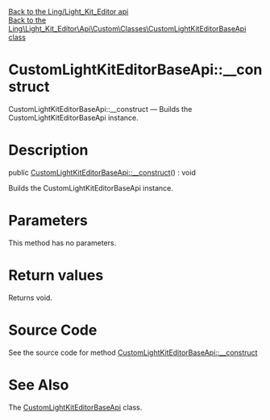 [Back to the Ling/Light_Kit_Editor api](https://github.com/lingtalfi/Light_Kit_Editor/blob/master/doc/api/Ling/Light_Kit_Editor.md)<br>
[Back to the Ling\Light_Kit_Editor\Api\Custom\Classes\CustomLightKitEditorBaseApi class](https://github.com/lingtalfi/Light_Kit_Editor/blob/master/doc/api/Ling/Light_Kit_Editor/Api/Custom/Classes/CustomLightKitEditorBaseApi.md)


CustomLightKitEditorBaseApi::__construct
================



CustomLightKitEditorBaseApi::__construct — Builds the CustomLightKitEditorBaseApi instance.




Description
================


public [CustomLightKitEditorBaseApi::__construct](https://github.com/lingtalfi/Light_Kit_Editor/blob/master/doc/api/Ling/Light_Kit_Editor/Api/Custom/Classes/CustomLightKitEditorBaseApi/__construct.md)() : void




Builds the CustomLightKitEditorBaseApi instance.




Parameters
================

This method has no parameters.


Return values
================

Returns void.








Source Code
===========
See the source code for method [CustomLightKitEditorBaseApi::__construct](https://github.com/lingtalfi/Light_Kit_Editor/blob/master/Api/Custom/Classes/CustomLightKitEditorBaseApi.php#L21-L24)


See Also
================

The [CustomLightKitEditorBaseApi](https://github.com/lingtalfi/Light_Kit_Editor/blob/master/doc/api/Ling/Light_Kit_Editor/Api/Custom/Classes/CustomLightKitEditorBaseApi.md) class.



